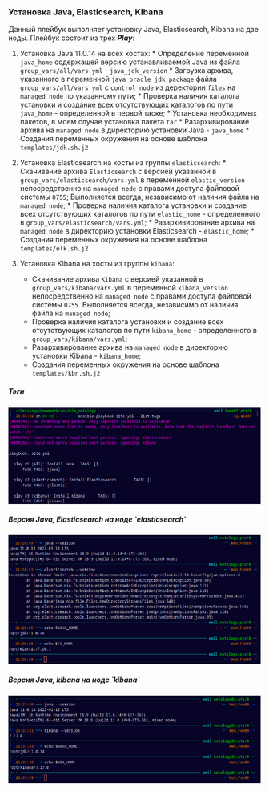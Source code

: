 <h3>Установка Java, Elasticsearch, Kibana</h3>

Данный плейбук выполняет установку Java, Elasticsearch, Kibana на две ноды.
Плейбук состоит из трех ***Play***:
  1. Установка Java 11.0.14 на всех хостах:
    * Определение переменной `java_home` содержащей версию устанавливаемой Java из файла `group_vars/all/vars.yml` - `java_jdk_version`
    * Загрузка архива, указанного в переменной `java_oracle_jdk_package` файла `group_vars/all/vars.yml`  с `control node` из деректории `files` на `managed node` по указанному пути;
    * Проверка наличия каталога установки и создание всех отсутствующих каталогов по пути `java_home` - определенной в первой таске;
    * Установка необходимых пакетов, в моем случае установка пакета `tar`
    * Разархивирование архива на `managed node` в директорию установки Java - `java_home`
    * Создания переменных окружения на основе шаблона `templates/jdk.sh.j2`


  2. Установка Elasticsearch на хосты из группы `elasticsearch`:
    * Скачивание архива `Elasticsearch` с версией указанной в `group_vars/elasticsearch/vars.yml` в переменной `elastic_version `непосредственно на `managed node` с правами доступа файловой системы `0755`; Выполняется всегда, независимо от наличия файла на `managed node`;
    * Проверка наличия каталога установки и создание всех отсутствующих каталогов по пути `elastic_home` - определенного в `group_vars/elasticsearch/vars.yml`;
    *  Разархивирование архива на `managed node` в директорию установки Elasticsearch - `elastic_home`;
    * Создания переменных окружения на основе шаблона `templates/elk.sh.j2`

3. Установка Kibana на хосты из группы `kibana`:
    * Скачивание архива `Kibana` с версией указанной в `group_vars/kibana/vars.yml` в переменной `kibana_version` непосредственно на `managed node` с правами доступа файловой системы `0755`. Выполняется всегда, независимо от наличия файла на `managed node`;
    * Проверка наличия каталога установки и создание всех отсутствующих каталогов по пути `kibana_home` - определенного в `group_vars/kibana/vars.yml`;
    *  Разархивирование архива на `managed node` в директорию установки Kibana - `kibana_home`;
    * Создания переменных окружения на основе шаблона `templates/kbn.sh.j2`

<h5>Тэги</h5>

![tags](./screenshots/tags.png)

<h5>Версия Java, Elasticsearch на ноде `elasticsearch`</h5>

![Java_Elasticsearch_version](./screenshots/java_elastic_version.png)

<h5>Версия Java, kibana на ноде `kibana`</h5>

![Java_Kibana_version](./screenshots/java_kibana_version.png)
